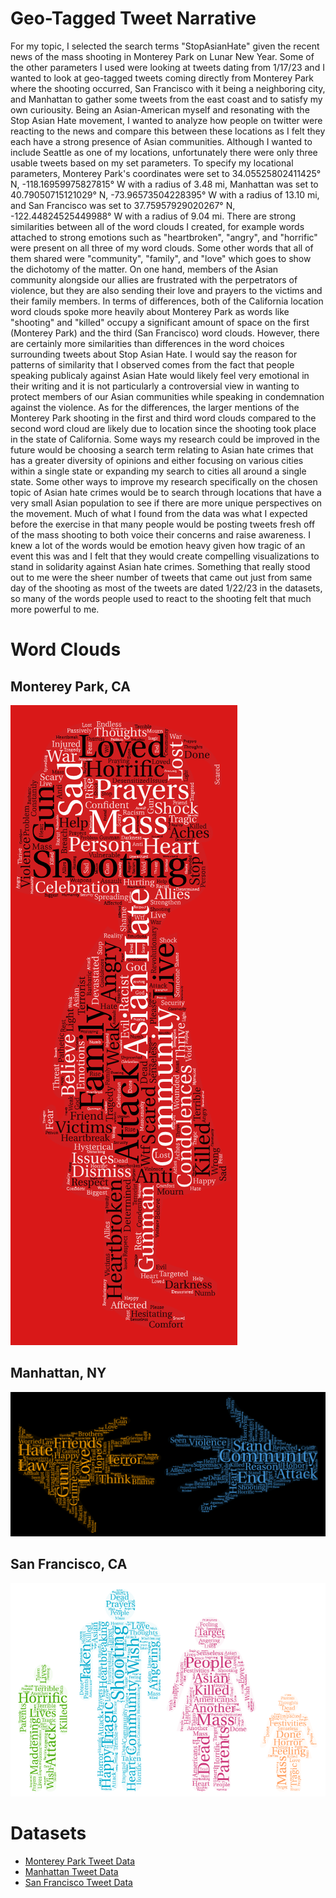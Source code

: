 # Geo-Tagged Tweet Narrative

<p>For my topic, I selected the search terms "StopAsianHate" given the recent news of the mass shooting in 
Monterey Park on Lunar New Year. Some of the other parameters I used were looking at tweets dating from 
1/17/23 and I wanted to look at geo-tagged tweets coming directly from Monterey Park where the shooting occurred, 
San Francisco with it being a neighboring city, and Manhattan to gather some tweets from the east coast and to 
satisfy my own curiousity. Being an Asian-American myself and resonating with the Stop Asian Hate movement, I 
wanted to analyze how people on twitter were reacting to the news and compare this between these locations as 
I felt they each have a strong presence of Asian communities. Although I wanted to include Seattle as one of 
my locations, unfortunately there were only three usable tweets based on my set parameters. To specify my 
locational parameters, Monterey Park's coordinates were set to 34.05525802411425° N, -118.16959975827815° W 
with a radius of 3.48 mi, Manhattan was set to 40.79050715121029° N, -73.96573504228395° W with a radius of 
13.10 mi, and San Francisco was set to 37.75957929020267° N, -122.44824525449988° W with a radius of 9.04 mi. 
There are strong similarities between all of the word clouds I created, for example words attached to strong 
emotions such as "heartbroken", "angry", and "horrific" were present on all three of my word clouds. Some 
other words that all of them shared were "community", "family", and "love" which goes to show the dichotomy
of the matter. On one hand, members of the Asian community alongside our allies are frustrated with the 
perpetrators of violence, but they are also sending their love and prayers to the victims and their family
members. In terms of differences, both of the California location word clouds spoke more heavily about Monterey 
Park as words like "shooting" and "killed" occupy a significant amount of space on the first (Monterey Park) and 
the third (San Francisco) word clouds. However, there are certainly more similarities than differences in the word 
choices surrounding tweets about Stop Asian Hate. I would say the reason for patterns of similarity that I observed 
comes from the fact that people speaking publicaly against Asian Hate would likely feel very emotional in their 
writing and it is not particularly a controversial view in wanting to protect members of our Asian communities 
while speaking in condemnation against the violence. As for the differences, the larger mentions of the Monterey Park
shooting in the first and third word clouds compared to the second word cloud are likely due to location since the 
shooting took place in the state of California. Some ways my research could be improved in the future would be 
choosing a search term relating to Asian hate crimes that has a greater diversity of opinions and either focusing 
on various cities within a single state or expanding my search to cities all around a single state. Some other ways 
to improve my research specifically on the chosen topic of Asian hate crimes would be to search through locations
that have a very small Asian population to see if there are more unique perspectives on the movement. Much of what 
I found from the data was what I expected before the exercise in that many people would be posting tweets fresh 
off of the mass shooting to both voice their concerns and raise awareness. I knew a lot of the words would be 
emotion heavy given how tragic of an event this was and I felt that they would create compelling visualizations 
to stand in solidarity against Asian hate crimes. Something that really stood out to me were the sheer number of 
tweets that came out just from same day of the shooting as most of the tweets are dated 1/22/23 in the datasets, 
so many of the words people used to react to the shooting felt that much more powerful to me.</p>

# Word Clouds

## Monterey Park, CA

![wordcloud-1](/img/wordcloud-1.png?raw=true)

## Manhattan, NY

![wordcloud-2](/img/wordcloud-2.png?raw=true)

## San Francisco, CA

![wordcloud-3](/img/wordcloud-3.png?raw=true)

# Datasets
* [Monterey Park Tweet Data][]
* [Manhattan Tweet Data][]
* [San Francisco Tweet Data][]

[Monterey Park Tweet Data]: https://docs.google.com/spreadsheets/d/e/2PACX-1vQpzZF_uNBhnATbI1FhpyQ4llVOlMihdqZrAMjjeyS-VDns62QQ6W76oIcXkSTlEF0bTFDe5jAqlI4e/pub?gid=341426396&single=true&output=csv
[Manhattan Tweet Data]: https://docs.google.com/spreadsheets/d/e/2PACX-1vRGSUwGPlLxFS6__U2Yqs5qsZI3uftjFuD8gxOKkITeF0qosaiaAGeWsxqvOqXcOL6amx5RxPMWHzXA/pub?gid=444410230&single=true&output=csv
[San Francisco Tweet Data]: https://docs.google.com/spreadsheets/d/e/2PACX-1vRH6lWNcmtHHtIPpzZP26mkLC0e1_-b57SZxU7nRJLOdTFGJD5YTryl9wIjERbQ0wsl2o3Ofk7AwBIt/pub?gid=533456745&single=true&output=csv
